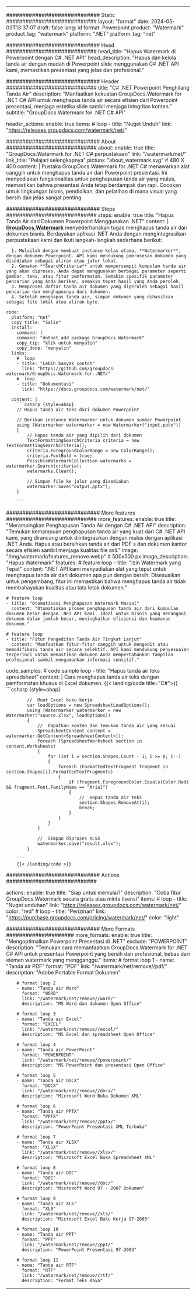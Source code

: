 
---
############################# Static ############################
layout: "format"
date:  2024-05-03T13:37:07
draft: false
lang: id
format: Powerpoint
product: "Watermark"
product_tag: "watermark"
platform: ".NET"
platform_tag: "net"

############################# Head ############################
head_title: "Hapus Watermark di Powerpoint dengan C# .NET API"
head_description: "Hapus dan kelola tanda air dengan mudah di Powerpoint slide menggunakan C# .NET API kami, memastikan presentasi yang jelas dan profesional."

############################# Header ############################
title: "C# .NET Powerpoint Penghilang Tanda Air" 
description: "Manfaatkan kekuatan GroupDocs.Watermark for .NET C# API untuk menghapus tanda air secara efisien dari Powerpoint presentasi, menjaga estetika slide sambil menjaga integritas konten."
subtitle: "GroupDocs.Watermark for .NET C# API" 

header_actions:
  enable: true
  items:
    #  loop
    - title: "Nuget Unduh"
      link: "https://releases.groupdocs.com/watermark/net/"
      
############################# About ############################
about:
    enable: true
    title: "GroupDocs.Watermark for .NET C# perpustakaan"
    link: "/watermark/net/"
    link_title: "Pelajari selengkapnya"
    picture: "about_watermark.svg" # 480 X 400
    content: |
       Pustaka GroupDocs.Watermark for .NET C# menawarkan alat canggih untuk menghapus tanda air dari Powerpoint presentasi. Ini menyediakan fungsionalitas untuk penghapusan tanda air yang mulus, memastikan bahwa presentasi Anda tetap berdampak dan rapi. Cocokan untuk lingkungan bisnis, pendidikan, dan pelatihan di mana visual yang bersih dan jelas sangat penting.

############################# Steps ############################
steps:
    enable: true
    title: "Hapus Tanda Air dari Dokumen Powerpoint Menggunakan .NET"
    content: |
      **[GroupDocs.Watermark](https://products.groupdocs.com/watermark/net/)** menyederhanakan tugas menghapus tanda air dari dokumen bisnis. Berdayakan aplikasi .NET Anda dengan mengintegrasikan perpustakaan kami dan ikuti langkah-langkah sederhana berikut:
      
      1. Mulailah dengan membuat instance kelas utama, **Watermarker**, dengan dokumen Powerpoint. API kami mendukung pemrosesan dokumen yang disediakan sebagai aliran atau jalur lokal.
      2. Gunakan **SearchCriteria** untuk mempersempit kumpulan tanda air yang akan diproses. Anda dapat menggunakan berbagai parameter seperti gambar, teks, atau fitur pemformatan. Semakin spesifik parameter pencarian yang Anda berikan, semakin tepat hasil yang Anda peroleh.
      3. Memproses daftar tanda air dokumen yang diperoleh sebagai hasil pencarian dan menghapusnya dari dokumen.
      4. Setelah menghapus tanda air, simpan dokumen yang dihasilkan sebagai file lokal atau aliran byte.
   
    code:
      platform: "net"
      copy_title: "Salin"
      install:
        command: |
        command: "dotnet add package GroupDocs.Watermark"
        copy_tip: "klik untuk menyalin"
        copy_done: "menyalin"
      links:
        #  loop
        - title: "Lebih banyak contoh"
          link: "https://github.com/groupdocs-watermark/GroupDocs.Watermark-for-.NET/"
        #  loop
        - title: "Dokumentasi"
          link: "https://docs.groupdocs.com/watermark/net/"
          
      content: |
        ```csharp {style=abap}
        // Hapus tanda air teks dari dokumen Powerpoint

        // Berikan instance Watermarker untuk dokumen sumber Powerpoint
        using (Watermarker watermarker = new Watermarker("input.pptx"))
        {
            // Hapus tanda air yang dipilih dari dokumen
            TextFormattingSearchCriteria criteria = new TextFormattingSearchCriteria();
            criteria.ForegroundColorRange = new ColorRange();
            criteria.FontBold = true;
            PossibleWatermarkCollection watermarks = watermarker.Search(criteria);
            watermarks.Clear();

            // Simpan file ke jalur yang disediakan
            watermarker.Save("output.pptx");
        }
        
        ```            

############################# More features ############################
more_features:
  enable: true
  title: "Merampingkan Penghapusan Tanda Air dengan C# .NET API"
  description: "Temukan kemampuan penghapusan tanda air yang kuat dari C# .NET API kami, yang dirancang untuk diintegrasikan dengan mulus dengan aplikasi .NET Anda. Hapus atau bersihkan tanda air dari PDF s dan dokumen kantor secara efisien sambil menjaga kualitas file asli."
  image: "/img/watermark/features_remove.webp" # 500x500 px
  image_description: "Hapus Watermark"
  features:
    # feature loop
    - title: "Izin Watermark yang Tepat"
      content: ".NET API kami menyediakan alat yang tepat untuk menghapus tanda air dari dokumen apa pun dengan bersih. Disesuaikan untuk pengembang, fitur ini memastikan bahwa menghapus tanda air tidak membahayakan kualitas atau tata letak dokumen."

    # feature loop
    - title: "Otomatisasi Penghapusan Watermark Massal"
      content: "Otomatiskan proses penghapusan tanda air dari kumpulan dokumen besar dengan .NET API kami. Ideal untuk bisnis yang menangani dokumen dalam jumlah besar, meningkatkan efisiensi dan keamanan dokumen."

    # feature loop
    - title: "Fitur Pengeditan Tanda Air Tingkat Lanjut"
      content: "Manfaatkan fitur-fitur canggih untuk mengedit atau memodifikasi tanda air secara selektif. API kami mendukung penyesuaian terperinci untuk memastikan dokumen Anda mempertahankan tampilan profesional sambil mengamankan informasi sensitif."
      
  code_samples:
    # code sample loop
    - title: "Hapus tanda air teks spreadsheet"
      content: |
        Cara menghapus tanda air teks dengan pemformatan khusus di Excel dokumen.
        {{< landing/code title="C#">}}
        ```csharp {style=abap}
        
            //  Muat Excel buku kerja
            var loadOptions = new SpreadsheetLoadOptions();
            using (Watermarker watermarker = new Watermarker("source.xlsx", loadOptions))
            {
                //  Dapatkan konten dan temukan tanda air yang sesuai
                SpreadsheetContent content = watermarker.GetContent<SpreadsheetContent>();
                foreach (SpreadsheetWorksheet section in content.Worksheets)
                {
                    for (int i = section.Shapes.Count - 1; i >= 0; i--)
                    {
                        foreach (FormattedTextFragment fragment in section.Shapes[i].FormattedTextFragments)
                        {
                            if (fragment.ForegroundColor.Equals(Color.Red) && fragment.Font.FamilyName == "Arial")
                            {
                                //  Hapus tanda air teks
                                section.Shapes.RemoveAt(i);
                                break;
                            }
                        }
                    }
                }

                //  Simpan diproses XLSX
                watermarker.save("result.xlsx");
            }

        ```
        {{< /landing/code >}}


############################# Actions ############################

actions:
  enable: true
  title: "Siap untuk memulai?"
  description: "Coba fitur GroupDocs.Watermark secara gratis atau minta lisensi"
  items:
    #  loop
    - title: "Nuget unduhan"
      link: "https://releases.groupdocs.com/watermark/net/"
      color: "red"
        #  loop
    - title: "Perizinan"
      link: "https://purchase.groupdocs.com/pricing/watermark/net/"
      color: "light"


############################# More Formats #####################
more_formats:
    enable: true
    title: "Mengoptimalkan Powerpoint Presentasi di .NET"
    exclude: "POWERPOINT"
    description: "Temukan cara memanfaatkan GroupDocs.Watermark for .NET C# API untuk presentasi Powerpoint yang bersih dan profesional, bebas dari elemen watermark yang mengganggu."
    items: 
        # format loop 1
        - name: "Tanda air PDF"
          format: "PDF"
          link: "/watermark/net/remove//pdf/"
          description: "Adobe Portable Format Dokumen"

        # format loop 2
        - name: "Tanda air Word"
          format: "WORD"
          link: "/watermark/net/remove//word/"
          description: "MS Word dan dokumen Open Office"
          
        # format loop 3
        - name: "Tanda air Excel"
          format: "EXCEL"
          link: "/watermark/net/remove//excel/"
          description: "MS Excel dan spreadsheet Open Office"

        # format loop 4
        - name: "Tanda air PowerPoint"
          format: "POWERPOINT"
          link: "/watermark/net/remove//powerpoint/"
          description: "MS PowerPoint dan presentasi Open Office"

        # format loop 5
        - name: "Tanda air DOCX"
          format: "DOCX"
          link: "/watermark/net/remove//docx/"
          description: "Microsoft Word Buka Dokumen XML"
          
        # format loop 6
        - name: "Tanda air PPTX"
          format: "PPTX"
          link: "/watermark/net/remove//pptx/"
          description: "PowerPoint Presentasi XML Terbuka"
          
        # format loop 7
        - name: "Tanda air XLSX"
          format: "XLSX"
          link: "/watermark/net/remove//xlsx/"
          description: "Microsoft Excel Buka Spreadsheet XML"

        # format loop 8
        - name: "Tanda air DOC"
          format: "DOC"
          link: "/watermark/net/remove//doc/"
          description: "Microsoft Word 97 - 2007 Dokumen"

        # format loop 9
        - name: "Tanda air XLS"
          format: "XLS"
          link: "/watermark/net/remove//xls/"
          description: "Microsoft Excel Buku Kerja 97-2003"

        # format loop 10
        - name: "Tanda air PPT"
          format: "PPT"
          link: "/watermark/net/remove//ppt/"
          description: "PowerPoint Presentasi 97-2003"

        # format loop 11
        - name: "Tanda air RTF"
          format: "RTF"
          link: "/watermark/net/remove//rtf/"
          description: "Format Teks Kaya"

---
